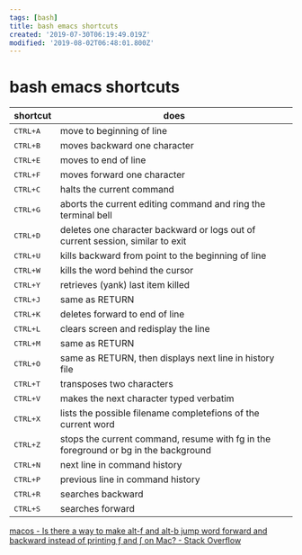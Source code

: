 ```yaml
---
tags: [bash]
title: bash emacs shortcuts
created: '2019-07-30T06:19:49.019Z'
modified: '2019-08-02T06:48:01.800Z'
---
```


# bash emacs shortcuts

| shortcut | does |
|--|--|
| <kbd>CTRL+A</kbd>	| move to beginning of line |
| <kbd>CTRL+B</kbd>	| moves backward one character |
| <kbd>CTRL+E</kbd>	| moves to end of line |
| <kbd>CTRL+F</kbd>	| moves forward one character |
| <kbd>CTRL+C</kbd>	| halts the current command |
| <kbd>CTRL+G</kbd>	| aborts the current editing command and ring the terminal bell |
| <kbd>CTRL+D</kbd>	| deletes one character backward or logs out of current session, similar to exit |
| <kbd>CTRL+U</kbd>	| kills backward from point to the beginning of line |
| <kbd>CTRL+W</kbd>	| kills the word behind the cursor |
| <kbd>CTRL+Y</kbd>	| retrieves (yank) last item killed |
| <kbd>CTRL+J</kbd>	| same as RETURN |
| <kbd>CTRL+K</kbd>	| deletes forward to end of line |
| <kbd>CTRL+L</kbd>	| clears screen and redisplay the line |
| <kbd>CTRL+M</kbd>	| same as RETURN |
| <kbd>CTRL+O</kbd>	| same as RETURN, then displays next line in history file |
| <kbd>CTRL+T</kbd>	| transposes two characters |
| <kbd>CTRL+V</kbd>	| makes the next character typed verbatim |
| <kbd>CTRL+X</kbd>	| lists the possible filename completefions of the current word |
| <kbd>CTRL+Z</kbd>	| stops the current command, resume with fg in the foreground or bg in the background |
| <kbd>CTRL+N</kbd>	| next line in command history |
| <kbd>CTRL+P</kbd>	| previous line in command history |
| <kbd>CTRL+R</kbd>	| searches backward |
| <kbd>CTRL+S</kbd>	| searches forward |

[macos - Is there a way to make alt-f and alt-b jump word forward and backward instead of printing ƒ and ∫ on Mac? - Stack Overflow](https://stackoverflow.com/questions/20146972/is-there-a-way-to-make-alt-f-and-alt-b-jump-word-forward-and-backward-instead-of)
